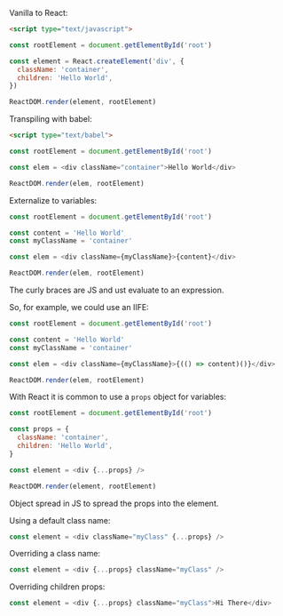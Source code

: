 Vanilla to React:

```html
<script type="text/javascript">
```

```js
const rootElement = document.getElementById('root')

const element = React.createElement('div', {
  className: 'container',
  children: 'Hello World',
})

ReactDOM.render(element, rootElement)
```

Transpiling with babel:

```html
<script type="text/babel">
```

```js
const rootElement = document.getElementById('root')

const elem = <div className="container">Hello World</div>

ReactDOM.render(elem, rootElement)
```

Externalize to variables:


```js
const rootElement = document.getElementById('root')

const content = 'Hello World'
const myClassName = 'container'

const elem = <div className={myClassName}>{content}</div>

ReactDOM.render(elem, rootElement)
```

The curly braces are JS and ust evaluate to an expression.

So, for example, we could use an IIFE:

```js
const rootElement = document.getElementById('root')

const content = 'Hello World'
const myClassName = 'container'

const elem = <div className={myClassName}>{(() => content)()}</div>

ReactDOM.render(elem, rootElement)
```

With React it is common to use a `props` object for variables:

```js
const rootElement = document.getElementById('root')

const props = {
  className: 'container',
  children: 'Hello World',
}

const element = <div {...props} />

ReactDOM.render(element, rootElement)
```

Object spread in JS to spread the props into the element.

Using a default class name:

```js
const element = <div className="myClass" {...props} />
```

Overriding a class name:

```js
const element = <div {...props} className="myClass" />
```

Overriding children props:

```js
const element = <div {...props} className="myClass">Hi There</div>
```